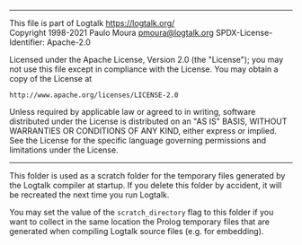 ________________________________________________________________________

This file is part of Logtalk <https://logtalk.org/>  
Copyright 1998-2021 Paulo Moura <pmoura@logtalk.org>
SPDX-License-Identifier: Apache-2.0

Licensed under the Apache License, Version 2.0 (the "License");
you may not use this file except in compliance with the License.
You may obtain a copy of the License at

    http://www.apache.org/licenses/LICENSE-2.0

Unless required by applicable law or agreed to in writing, software
distributed under the License is distributed on an "AS IS" BASIS,
WITHOUT WARRANTIES OR CONDITIONS OF ANY KIND, either express or implied.
See the License for the specific language governing permissions and
limitations under the License.
________________________________________________________________________


This folder is used as a scratch folder for the temporary files generated
by the Logtalk compiler at startup. If you delete this folder by accident,
it will be recreated the next time you run Logtalk.

You may set the value of the `scratch_directory` flag to this folder if
you want to collect in the same location the Prolog temporary files that
are generated when compiling Logtalk source files (e.g. for embedding).
